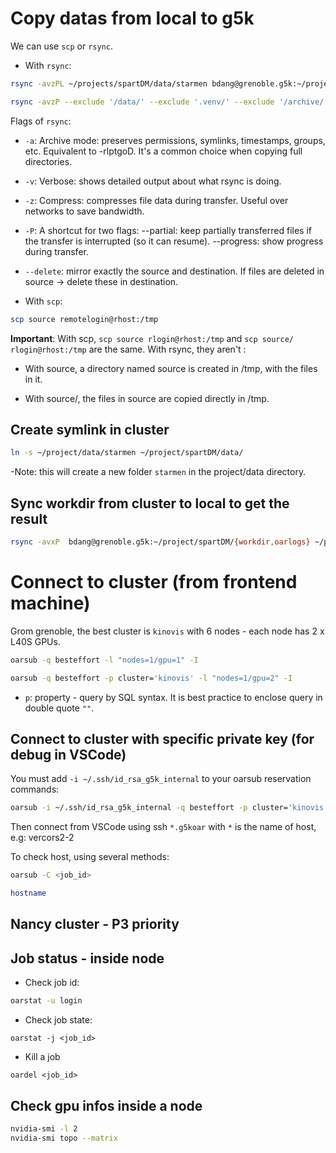 # Copy datas from local to g5k

We can use `scp` or `rsync`. 

- With `rsync`: 

```bash
rsync -avzPL ~/projects/spartDM/data/starmen bdang@grenoble.g5k:~/project/data

rsync -avzP --exclude '/data/' --exclude '.venv/' --exclude '/archive/' ~/projects/spartDM/ bdang@grenoble.g5k:~/project/spartDM

```

Flags of `rsync`: 

- `-a`: Archive mode: preserves permissions, symlinks, timestamps, groups, etc. Equivalent to -rlptgoD. It's a common choice when copying full directories.

- `-v`: Verbose: shows detailed output about what rsync is doing.

- `-z`:	Compress: compresses file data during transfer. Useful over networks to save bandwidth.

- `-P`:	A shortcut for two flags:
	    --partial: keep partially transferred files if the transfer is interrupted (so it can resume).
	    --progress: show progress during transfer.

- `--delete`: mirror exactly the source and destination. If files are deleted in source -> delete these in destination. 

- With `scp`: 

```bash
scp source remotelogin@rhost:/tmp
```

**Important**: With scp, `scp source rlogin@rhost:/tmp` and `scp source/ rlogin@rhost:/tmp` are the same. With rsync, they aren't :

- With source, a directory named source is created in /tmp, with the files in it.

- With source/, the files in source are copied directly in /tmp.


## Create symlink in cluster

```bash
ln -s ~/project/data/starmen ~/project/spartDM/data/
```

-Note: this will create a new folder `starmen` in the project/data directory. 


## Sync workdir from cluster to local to get the result

```bash
rsync -avxP  bdang@grenoble.g5k:~/project/spartDM/{workdir,oarlogs} ~/projects/spartDM/
```


# Connect to cluster (from frontend machine)

Grom grenoble, the best cluster is `kinovis` with 6 nodes - each node has 2 x L40S GPUs. 

```bash
oarsub -q besteffort -l "nodes=1/gpu=1" -I

oarsub -q besteffort -p cluster='kinovis' -l "nodes=1/gpu=2" -I
```

- `p`: property - query by SQL syntax. It is best practice to enclose query in double quote `""`.

## Connect to cluster with specific private key (for debug in VSCode)

You must add `-i ~/.ssh/id_rsa_g5k_internal` to your oarsub reservation commands:

```bash
oarsub -i ~/.ssh/id_rsa_g5k_internal -q besteffort -p cluster='kinovis' -l "nodes=1/gpu=1" -I
```

Then connect from VSCode using ssh `*.g5koar` with `*` is the name of host, e.g: vercors2-2

To check host, using several methods: 

```bash
oarsub -C <job_id>

hostname
```

## Nancy cluster - P3 priority



## Job status - inside node

- Check job id: 

```bash
oarstat -u login
```

- Check job state: 
```
oarstat -j <job_id>
```

- Kill a job
```
oardel <job_id> 
```

## Check gpu infos inside a node

```bash
nvidia-smi -l 2
nvidia-smi topo --matrix

```
